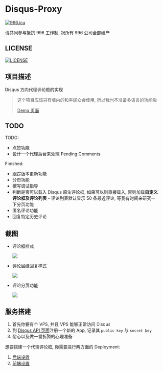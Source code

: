 # Disqus-Proxy

[![996.icu](https://img.shields.io/badge/link-996.icu-red.svg)](https://996.icu) 

请共同参与抵抗 996 工作制, 祝所有 996 公司全部破产

## LICENSE

[![LICENSE](https://img.shields.io/badge/license-NPL%20(The%20996%20Prohibited%20License)-blue.svg)](https://github.com/996icu/996.ICU/blob/master/LICENSE)

## 项目描述

Disqus 方向代理评论框的实现

>这个项目应该只有墙内的和平民众会使用, 所以我也不准备多语言的功能啦
>
>[ Demo 页面](http://szhshp.org/tech/2018/09/16/disqusrebuild2.html)



## TODO

TODO:

- 点赞功能
- 设计一个代理后台来处理 Pending Comments

Finished:

- 跟踪版本更新功能
- 分页功能
- 撰写调试指导
- 判断是否可以载入 Disqus 原生评论框, 如果可以则直接载入, 否则加载**自定义评论框及评论列表**
      - 评论列表默认显示 50 条最近评论, 等我有时间来研究一下分页功能 
- 匿名评论功能
- 回复特定历史评论

## 截图

- 评论框样式
   
   ![]( https://i.postimg.cc/mrqknRWX/Image_036.png  )
   
- 评论层级回复样式
   
   ![]( https://i.postimg.cc/4yRdJ5dp/Image_037.png  )

- 评论分页功能

   ![]( https://i.postimg.cc/9M705SWW/Image_038.png )


## 服务搭建

1. 首先你要有个 VPS, 并且 VPS 能够正常访问 Disqus
2. 到 [Disqus API 页面](https://disqus.com/api/applications/)注册一个新的 App, 记录其 `public key` 与 `secret key`
3. 耐心以及做一番折腾的心理准备

想要搭建一个代理评论框, 你需要进行两方面的 Deployment:

1. [   后端设置    ](server/README.md#server-deployment)
2. [前端设置](client/README.md#client-deployment)
